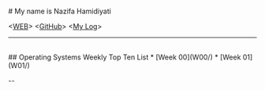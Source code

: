 ---
---
<br>
# My name is Nazifa Hamidiyati

<[WEB](https://nazifahamidiyati.github.io/os202/)>
<[GitHub](https://github.com/nazifahamidiyati/os202/)>
<[My Log](TXT/mylog.txt)>
<br>
<hr>
<br>
## Operating Systems Weekly Top Ten List
* [Week 00](W00/) 
* [Week 01](W01/)

--
